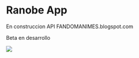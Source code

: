# Ranobe App
<p>En construccion API FANDOMANIMES.blogspot.com</p>
<p>Beta en desarrollo</p>
<img src="https://i.imgur.com/6o2oXBS.png">
